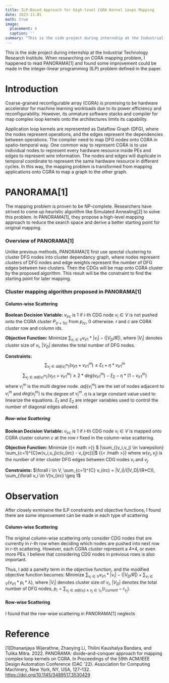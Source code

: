 ```yaml
---
title: ILP-Based Approach for High-level CGRA Kernel Loops Mapping  
date: 2023-11-01
math: true
image:
  placement: 4
  caption: ''
summary: "This is the side project during internship at the Industrial Technology Research Institute."
---
```

This is the side project during internship at the Industrial Technology Research Institute. When researching on CGRA mapping problem, I happened to read PANORAMA[1] and found some improvement could be made in the integer-linear programming (ILP) problem defined in the paper.  

# Introduction
Coarse-grained reconfigurable array (CGRA) is promising to be hardware accelerator for machine learning workloads due to its power efficiency and reconfigurability. However, its unmature software stacks and compiler for map complex loop kernels onto the architectures limits its capability. 

Application loop kernels are represented as Dataflow Graph (DFG), where the nodes represent operations, and the edges represent the dependencies between operations. The compiler need to map DFG nodes onto CGRA in spatio-temporal way. One common way to represent CGRA is to use individual nodes to represent every hardware resource inside PEs and edges to represent wire information. The nodes and edges will duplicate in temporal coordinate to represent the same hardware resource in different cycles. In this way, the mapping problem is transformed from mapping applications onto CGRA to map a graph to the other graph. 

# PANORAMA[1]
The mapping problem is proven to be NP-complete. Researchers have strived to come up heuristic algorithm like Simulated Annealing[2] to solve this problem. In PANORAMA[1], they propose a high-level mapping approach to reduce the search space and derive a better starting point for original mapping.
### Overview of PANORAMA[1]
Unlike previous methods, PANORAMA[1] first use spectal clustering to cluster DFG nodes into cluster dependancy graph, where nodes represent clusters of DFG nodes and edge weights represent the number of DFG edges between two clusters. Then the CDGs will be map onto CGRA cluster by the proposed algorithm. This result will be the constraint to find the starting point for later mapping. 

### Cluster mapping algorithm proposed in PANORAMA[1]

#### Column-wise Scattering 
**Boolean Decision Variable:** $v_{irc}$ is 1 if $i$-th CDG node $v_i \in V$ is not pushed onto the CGRA cluster $P_{(r+1)c}$ from $p_{rc}$, 0 otherwise. $r$ and $c$ are CGRA cluster row and column ids. 

**Objective Function:** Minimize $\sum_{v_i \in V}v_{ir1}*|v_i|-(|V_D / R|)$, where $|V_i|$ denotes cluster size of $v_i$, $|V_D|$ denotes the total number of DFG nodes.

**Constraints:** 
$$ \sum_{v_j \in adj(v_i^m)} (v_{jr1}+v_{ir1}^m) \leq \xi_1 + \eta * v_{ir1}^m$$
$$ \sum_{v_j \in adj(v_i^m)} (v_{jr1}+v_{ir1}^m) \geq 2 * deg(v_{ir1}^m) - \xi_2 - \eta * (1 - v_{ir1}^m)$$
where $v_i^m$ is the multi degree node. $adj(v_i^m)$ are the set of nodes adjacent to $v_i^m$ and $deg(v_i^m)$ is the degree of $v_i^m$. $\eta$ is a large constant value used to linearize the equations. $\xi_1$ and $\xi_2$ are integer variables used to control the number of diagonal edges allowed. 

##### Row-wise Scattering 

**Boolean Decision Variable:** $v_{irc}$ is 1 if $i$-th CDG node $v_i \in V$ is mapped onto CGRA cluster column $c$ at the row $r$ fixed in the column-wise scattering.

**Objective Function:** Minimize 
{{< math >}}
$ |\sum_{(v_i,v_j) \in \varepsilon} \sum_{c=1}^{C}w(v_i,v_j)*c*(v_{irc} - v_{jrc})|$
{{< /math >}}
where $w(v_i, v_j)$ is the number of inter cluster DFG edges between CDG nodes $v_i$ and $v_j$. 

**Constraints:** $\forall i \in V, \sum_{c=1}^{C} v_{irc} = |V_i|/(|V_D|/(R*C)), \sum_{\forall v_i \in V}v_{irc} \geq 1$
# Observation
After closely exminaine the ILP constraints and objective functions, I found there are some improvement can be made in each type of scattering
#### Column-wise Scattering
The original column-wise scattering only consider CDG nodes that are currently in $r$-th row when deciding which nodes are pushed into next row in $r$-th scattering. However, each CGRA cluster represent a 4*4, or even more PEs. I believe that considering CDG nodes in previous rows is also important.

Thus, I add a panelty term in the objective function, and the modified objective function becomes: Minimize $\sum_{v_i \in V}v_{ir1}*|v_i|-(|V_D / R|) + \sum_{v_i \in V} (v_{ir1} * p_i * \lambda)$, where $|V_i|$ denotes cluster size of $v_i$, $|V_D|$ denotes the total number of DFG nodes, $p_i = \sum_{v_j \in adj(v_i) \land v_j \in \mathbb{S}_r}(r_{current} - r_{v_j})$.


#### Row-wise Scattering 
I found that the row-wise scattering in PANORAMA[1] neglects 

# Reference 
[1]Dhananjaya Wijerathne, Zhaoying Li, Thilini Kaushalya Bandara, and Tulika Mitra. 2022. PANORAMA: divide-and-conquer approach for mapping complex loop kernels on CGRA. In Proceedings of the 59th ACM/IEEE Design Automation Conference (DAC '22). Association for Computing Machinery, New York, NY, USA, 127–132. https://doi.org/10.1145/3489517.3530429

